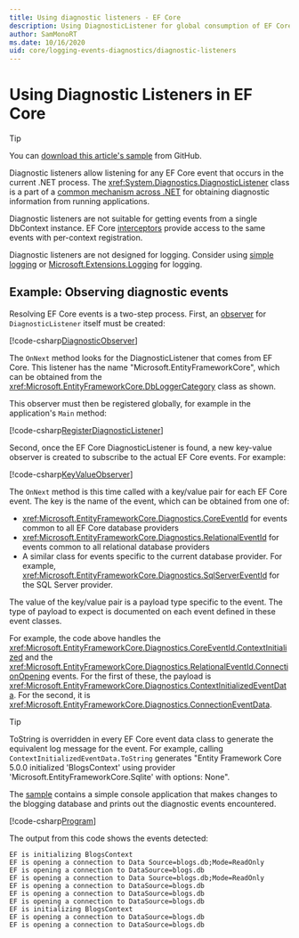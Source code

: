 ```yaml
---
title: Using diagnostic listeners - EF Core
description: Using DiagnosticListener for global consumption of EF Core diagnostics
author: SamMonoRT
ms.date: 10/16/2020
uid: core/logging-events-diagnostics/diagnostic-listeners
---
```


# Using Diagnostic Listeners in EF Core

> [!TIP]
> You can [download this article's sample](https://github.com/dotnet/EntityFramework.Docs/tree/main/samples/core/Miscellaneous/DiagnosticListeners) from GitHub.

Diagnostic listeners allow listening for any EF Core event that occurs in the current .NET process. The <xref:System.Diagnostics.DiagnosticListener> class is a part of a [common mechanism across .NET](https://github.com/dotnet/runtime/blob/main/src/libraries/System.Diagnostics.DiagnosticSource/src/DiagnosticSourceUsersGuide.md) for obtaining diagnostic information from running applications.

Diagnostic listeners are not suitable for getting events from a single DbContext instance. EF Core [interceptors](xref:core/logging-events-diagnostics/interceptors) provide access to the same events with per-context registration.

Diagnostic listeners are not designed for logging. Consider using [simple logging](xref:core/logging-events-diagnostics/simple-logging) or [Microsoft.Extensions.Logging](xref:core/logging-events-diagnostics/extensions-logging) for logging.

## Example: Observing diagnostic events

Resolving EF Core events is a two-step process. First, an [observer](/dotnet/standard/events/observer-design-pattern) for `DiagnosticListener` itself must be created:

<!--
public class DiagnosticObserver : IObserver<DiagnosticListener>
{
    public void OnCompleted()
        => throw new NotImplementedException();

    public void OnError(Exception error)
        => throw new NotImplementedException();

    public void OnNext(DiagnosticListener value)
    {
        if (value.Name == DbLoggerCategory.Name) // "Microsoft.EntityFrameworkCore"
        {
            value.Subscribe(new KeyValueObserver());
        }
    }
}
-->
[!code-csharp[DiagnosticObserver](../../../samples/core/Miscellaneous/DiagnosticListeners/Program.cs?name=DiagnosticObserver)]

The `OnNext` method looks for the DiagnosticListener that comes from EF Core. This listener has the name "Microsoft.EntityFrameworkCore", which can be obtained from the <xref:Microsoft.EntityFrameworkCore.DbLoggerCategory> class as shown.

This observer must then be registered globally, for example in the application's `Main` method:

<!--
        DiagnosticListener.AllListeners.Subscribe(new DiagnosticObserver());
-->
[!code-csharp[RegisterDiagnosticListener](../../../samples/core/Miscellaneous/DiagnosticListeners/Program.cs?name=RegisterDiagnosticListener)]

Second, once the EF Core DiagnosticListener is found, a new key-value observer is created to subscribe to the actual EF Core events. For example:

<!--
public class KeyValueObserver : IObserver<KeyValuePair<string, object>>
{
    public void OnCompleted()
        => throw new NotImplementedException();

    public void OnError(Exception error)
        => throw new NotImplementedException();

    public void OnNext(KeyValuePair<string, object> value)
    {
        if (value.Key == CoreEventId.ContextInitialized.Name)
        {
            var payload = (ContextInitializedEventData)value.Value;
            Console.WriteLine($"EF is initializing {payload.Context.GetType().Name} ");
        }

        if (value.Key == RelationalEventId.ConnectionOpening.Name)
        {
            var payload = (ConnectionEventData)value.Value;
            Console.WriteLine($"EF is opening a connection to {payload.Connection.ConnectionString} ");
        }
    }
}
-->
[!code-csharp[KeyValueObserver](../../../samples/core/Miscellaneous/DiagnosticListeners/Program.cs?name=KeyValueObserver)]

The `OnNext` method is this time called with a key/value pair for each EF Core event. The key is the name of the event, which can be obtained from one of:

* <xref:Microsoft.EntityFrameworkCore.Diagnostics.CoreEventId> for events common to all EF Core database providers
* <xref:Microsoft.EntityFrameworkCore.Diagnostics.RelationalEventId> for events common to all relational database providers
* A similar class for events specific to the current database provider. For example, <xref:Microsoft.EntityFrameworkCore.Diagnostics.SqlServerEventId> for the SQL Server provider.

The value of the key/value pair is a payload type specific to the event. The type of payload to expect is documented on each event defined in these event classes.

For example, the code above handles the <xref:Microsoft.EntityFrameworkCore.Diagnostics.CoreEventId.ContextInitialized> and the <xref:Microsoft.EntityFrameworkCore.Diagnostics.RelationalEventId.ConnectionOpening> events. For the first of these, the payload is <xref:Microsoft.EntityFrameworkCore.Diagnostics.ContextInitializedEventData>. For the second, it is <xref:Microsoft.EntityFrameworkCore.Diagnostics.ConnectionEventData>.

> [!TIP]
> ToString is overridden in every EF Core event data class to generate the equivalent log message for the event. For example, calling `ContextInitializedEventData.ToString` generates "Entity Framework Core 5.0.0 initialized 'BlogsContext' using provider 'Microsoft.EntityFrameworkCore.Sqlite' with options: None".

The [sample](https://github.com/dotnet/EntityFramework.Docs/tree/main/samples/core/Miscellaneous/DiagnosticListeners) contains a simple console application that makes changes to the blogging database and prints out the diagnostic events encountered.

<!--
    public static void Main()
    {
        #region RegisterDiagnosticListener
        DiagnosticListener.AllListeners.Subscribe(new DiagnosticObserver());
        #endregion

        using (var context = new BlogsContext())
        {
            context.Database.EnsureDeleted();
            context.Database.EnsureCreated();

            context.Add(
                new Blog
                {
                    Name = "EF Blog",
                    Posts =
                    {
                        new Post { Title = "EF Core 3.1!" },
                        new Post { Title = "EF Core 5.0!" }
                    }
                });

            context.SaveChanges();
        }

        using (var context = new BlogsContext())
        {
            var blog = context.Blogs.Include(e => e.Posts).Single();

            blog.Name = "EF Core Blog";
            context.Remove(blog.Posts.First());
            blog.Posts.Add(new Post { Title = "EF Core 6.0!" });

            context.SaveChanges();
        }
        #endregion
    }
-->
[!code-csharp[Program](../../../samples/core/Miscellaneous/DiagnosticListeners/Program.cs?name=Program)]

The output from this code shows the events detected:

```output
EF is initializing BlogsContext
EF is opening a connection to Data Source=blogs.db;Mode=ReadOnly
EF is opening a connection to DataSource=blogs.db
EF is opening a connection to Data Source=blogs.db;Mode=ReadOnly
EF is opening a connection to DataSource=blogs.db
EF is opening a connection to DataSource=blogs.db
EF is opening a connection to DataSource=blogs.db
EF is initializing BlogsContext
EF is opening a connection to DataSource=blogs.db
EF is opening a connection to DataSource=blogs.db
```
